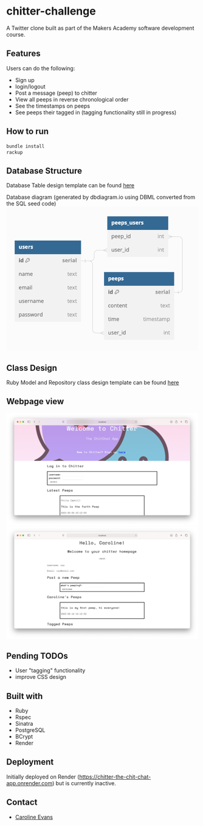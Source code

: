 # chitter-challenge

A Twitter clone built as part of the Makers Academy software development course.

## Features

Users can do the following:

- Sign up
- login/logout
- Post a message (peep) to chitter
- View all peeps in reverse chronological order
- See the timestamps on peeps
- See peeps their tagged in (tagging functionality still in progress)

## How to run

```shell
bundle install
rackup
```

## Database Structure

Database Table design template can be found [here](chitter_two_tables_design_recipe.md)

Database diagram (generated by dbdiagram.io using DBML converted from the SQL seed code)
![db-diagram](./docs/db-diagram.png)

## Class Design

Ruby Model and Repository class design template can be found [here](chitter_model_and_repository_design_recipe.md)

## Webpage view

![homepage screenshot](./docs/homepage-screenshot.png)
![userpage screenshot](./docs/userpage-screenshot.png)

## Pending TODOs

- User "tagging" functionality
- improve CSS design

## Built with

- Ruby
- Rspec
- Sinatra
- PostgreSQL
- BCrypt
- Render

## Deployment

Initially deployed on Render (https://chitter-the-chit-chat-app.onrender.com) but is currently inactive.

## Contact

- [Caroline Evans](mailto:carolineevans261@gmail.com)
